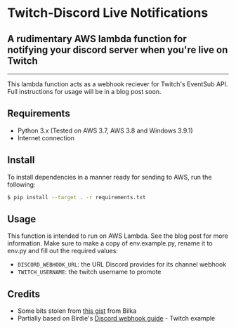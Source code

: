 # Twitch-Discord Live Notifications
## A rudimentary AWS lambda function for notifying your discord server when you're live on Twitch
---

This lambda function acts as a webhook reciever for Twitch's EventSub API. Full instructions for usage will be in a blog post soon.

## Requirements

* Python 3.x (Tested on AWS 3.7, AWS 3.8 and Windows 3.9.1)
* Internet connection

## Install

To install dependencies in a manner ready for sending to AWS, run the following:
``` bash
$ pip install --target . -r requirements.txt
```

## Usage

This function is intended to run on AWS Lambda. See the blog post for more information.
Make sure to make a copy of env.example.py, rename it to env.py and fill out the required values:

* `DISCORD_WEBHOOK_URL`: the URL Discord provides for its channel webhook
* `TWITCH_USERNAME`: the twitch username to promote

## Credits

* Some bits stolen from [this gist](https://gist.github.com/Bilka2/5dd2ca2b6e9f3573e0c2defe5d3031b2) from Bilka
* Partially based on Birdie's [Discord webhook guide](https://birdie0.github.io/discord-webhooks-guide/examples/twitch.html#twitch) - Twitch example